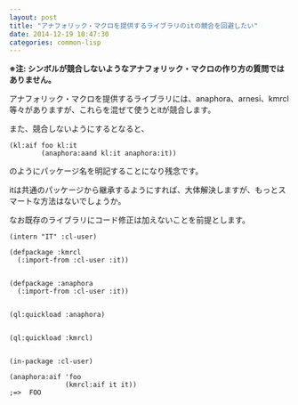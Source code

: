 ```yaml
---
layout: post
title: "アナフォリック・マクロを提供するライブラリのitの競合を回避したい"
date: 2014-12-19 10:47:30
categories: common-lisp
---
```

<p><strong>※注: シンボルが競合しないようなアナフォリック・マクロの作り方の質問ではありません。</strong></p>

<p>アナフォリック・マクロを提供するライブラリには、anaphora、arnesi、kmrcl等々がありますが、これらを混ぜて使うとitが競合します。</p>

<p>また、競合しないようにするとなると、</p>

<pre><code>(kl:aif foo kl:it
        (anaphora:aand kl:it anaphora:it))
</code></pre>

<p>のようにパッケージ名を明記することになり残念です。</p>

<p>itは共通のパッケージから継承するようにすれば、大体解決しますが、もっとスマートな方法はないでしょうか。</p>

<p>なお既存のライブラリにコード修正は加えないことを前提とします。</p>

<pre><code>(intern "IT" :cl-user)

(defpackage :kmrcl
  (:import-from :cl-user :it))


(defpackage :anaphora
  (:import-from :cl-user :it))


(ql:quickload :anaphora)


(ql:quickload :kmrcl)


(in-package :cl-user)

(anaphora:aif 'foo
              (kmrcl:aif it it))
;=&gt;  FOO
</code></pre>
